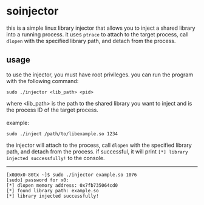 # soinjector
this is a simple linux library injector that allows you to inject a shared library into a running process. it uses `ptrace` to attach to the target process, call `dlopen` with the specified library path, and detach from the process.

## usage
to use the injector, you must have root privileges. you can run the program with the following command:
```
sudo ./injector <lib_path> <pid>
```
where <lib_path> is the path to the shared library you want to inject and <pid> is the process ID of the target process.<br><br>
example:
```
sudo ./inject /path/to/libexample.so 1234
```
the injector will attach to the process, call `dlopen` with the specified library path, and detach from the process. if successful, it will print `[*] library injected successfully!` to the console.

  ---
  ```
  [x0@0x0-80tx ~]$ sudo ./injector example.so 1076
  [sudo] password for x0:
  [*] dlopen memory address: 0x7fb735064cd0
  [*] found library path: example.so
  [*] library injected successfully!
  ```
